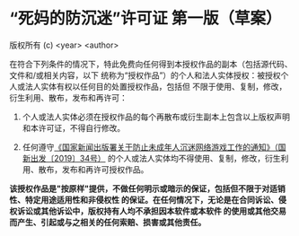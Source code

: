 # “死妈的防沉迷”许可证 第一版（草案）

版权所有 (c) \<year\> \<author\>

在符合下列条件的情况下，特此免费向任何得到本授权作品的副本（包括源代码、文件和/或相关内容，以下
统称为“授权作品”）的个人和法人实体授权：被授权个人或法人实体有权以任何目的处置授权作品，包括但
不限于使用、复制，修改，衍生利用、散布，发布和再许可：

1. 个人或法人实体必须在授权作品的每个再散布或衍生副本上包含以上版权声明和本许可证，不得自行修改。

2. 任何遵守[《国家新闻出版署关于防止未成年人沉迷网络游戏工作的通知》（国新出发〔2019〕34号）](https://www.nppa.gov.cn/nppa/contents/279/98792.shtml)
的个人或法人实体均不得使用、复制，修改，衍生利用、散布，发布和再许可授权作品。

**该授权作品是"按原样"提供，不做任何明示或暗示的保证，包括但不限于对适销性、特定用途适用性和非侵权性
的保证。在任何情况下，无论是在合同诉讼、侵权诉讼或其他诉讼中，版权持有人均不承担因本软件或本软件
的使用或其他交易而产生、引起或与之相关的任何索赔、损害或其他责任。**
